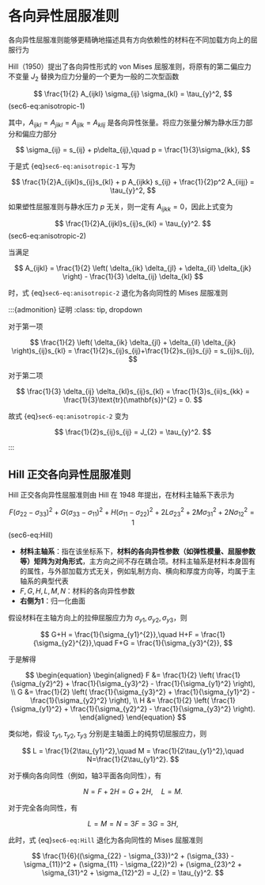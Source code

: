 # 各向异性屈服准则

<span class="gray-text">
各向异性屈服准则能够更精确地描述具有方向依赖性的材料在不同加载方向上的屈服行为
</span>

Hill（1950）提出了各向异性形式的 von Mises 屈服准则，将原有的第二偏应力不变量 $J_{2}$ 替换为应力分量的一个更为一般的二次型函数

$$
\frac{1}{2} A_{ijkl} \sigma_{ij} \sigma_{kl} = \tau_{y}^2,
$$ (sec6-eq:anisotropic-1)

其中，$A_{ijkl} = A_{jikl} = A_{ijlk} = A_{klij}$ 是各向异性张量。将应力张量分解为静水压力部分和偏应力部分

$$
\sigma_{ij} = s_{ij} + p\delta_{ij},\quad p = \frac{1}{3}\sigma_{kk},
$$

于是式 {eq}`sec6-eq:anisotropic-1` 写为

$$
\frac{1}{2}A_{ijkl}s_{ij}s_{kl} + p A_{ijkk} s_{ij} + \frac{1}{2}p^2 A_{iijj} = \tau_{y}^2,
$$

如果塑性屈服准则与静水压力 $p$ 无关，则一定有 $A_{ijkk} = 0$，因此上式变为

$$
\frac{1}{2}A_{ijkl}s_{ij}s_{kl} = \tau_{y}^2.
$$ (sec6-eq:anisotropic-2)

当满足

$$
A_{ijkl} = \frac{1}{2} \left( \delta_{ik} \delta_{jl} + \delta_{il} \delta_{jk} \right) - \frac{1}{3} \delta_{ij} \delta_{kl}
$$

时，式 {eq}`sec6-eq:anisotropic-2` 退化为各向同性的 Mises 屈服准则

:::{admonition} 证明
:class: tip, dropdown

对于第一项

$$
\frac{1}{2} \left( \delta_{ik} \delta_{jl} + \delta_{il} \delta_{jk} \right)s_{ij}s_{kl} = \frac{1}{2}s_{ij}s_{ij}+\frac{1}{2}s_{ij}s_{ji} = s_{ij}s_{ij},
$$

对于第二项

$$
\frac{1}{3} \delta_{ij} \delta_{kl}s_{ij}s_{kl} = \frac{1}{3}s_{ii}s_{kk} = \frac{1}{3}\text{tr}(\mathbf{s})^{2} = 0.
$$

故式 {eq}`sec6-eq:anisotropic-2` 变为 

$$
\frac{1}{2}s_{ij}s_{ij} = J_{2} = \tau_{y}^2.
$$

:::


## Hill 正交各向异性屈服准则

Hill 正交各向异性屈服准则由 Hill 在 1948 年提出，在材料主轴系下表示为

$$
F(\sigma_{22} - \sigma_{33})^2 + G(\sigma_{33} - \sigma_{11})^2 + H(\sigma_{11} - \sigma_{22})^2 + 2L\sigma_{23}^2 + 2M\sigma_{31}^2 + 2N\sigma_{12}^2 = 1
$$ (sec6-eq:Hill)

- **材料主轴系**：指在该坐标系下，**材料的各向异性参数（如弹性模量、屈服参数等）矩阵为对角形式**，主方向之间不存在耦合项。材料主轴系是材料本身固有的属性，与外部加载方式无关，例如轧制方向、横向和厚度方向等，均属于主轴系的典型代表
- $F,G,H,L,M,N$：材料的各向异性参数
- **右侧为1**：归一化曲面

假设材料在主轴方向上的拉伸屈服应力为 $\sigma_{y1},\sigma_{y2},\sigma_{y3}$，则

$$
G+H = \frac{1}{\sigma_{y1}^{2}},\quad H+F = \frac{1}{\sigma_{y2}^{2}},\quad F+G = \frac{1}{\sigma_{y3}^{2}},
$$

于是解得

$$
\begin{equation}
\begin{aligned}
F &= \frac{1}{2} \left( \frac{1}{\sigma_{y2}^2} + \frac{1}{\sigma_{y3}^2} - \frac{1}{\sigma_{y1}^2} \right), \\
G &= \frac{1}{2} \left( \frac{1}{\sigma_{y3}^2} + \frac{1}{\sigma_{y1}^2} - \frac{1}{\sigma_{y2}^2} \right), \\
H &= \frac{1}{2} \left( \frac{1}{\sigma_{y1}^2} + \frac{1}{\sigma_{y2}^2} - \frac{1}{\sigma_{y3}^2} \right).
\end{aligned}
\end{equation}
$$

类似地，假设 $\tau_{y1},\tau_{y2},\tau_{y3}$ 分别是主轴面上的纯剪切屈服应力，则

$$
L = \frac{1}{2\tau_{y1}^2},\quad M = \frac{1}{2\tau_{y1}^2},\quad N=\frac{1}{2\tau_{y1}^2}.
$$

对于横向各向同性（例如，轴3平面各向同性），有

$$
N = F+2H = G+2H,\quad L=M.
$$

对于完全各向同性，有

$$
L=M=N=3F=3G=3H,
$$

此时，式 {eq}`sec6-eq:Hill` 退化为各向同性的 Mises 屈服准则

$$
\frac{1}{6}((\sigma_{22} - \sigma_{33})^2 + (\sigma_{33} - \sigma_{11})^2 + (\sigma_{11} - \sigma_{22})^2) + (\sigma_{23}^2 + \sigma_{31}^2 + \sigma_{12}^2) = J_{2} = \tau_{y}^2.
$$